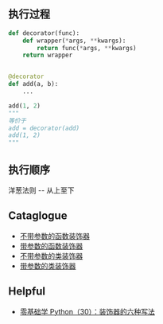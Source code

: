 
## 执行过程

```python
def decorator(func):
    def wrapper(*args, **kwargs):
        return func(*args, **kwargs)
    return wrapper


@decorator
def add(a, b):
    ...

add(1, 2) 
"""
等价于
add = decorator(add)
add(1, 2)
"""
```

## 执行顺序
洋葱法则 -- 从上至下

## Cataglogue

- [不带参数的函数装饰器](https://github.com/czp-first/ToBeBetter/tree/master/python/Decorator/func_no_args.py)
- [带参数的函数装饰器](https://github.com/czp-first/ToBeBetter/tree/master/python/Decorator/func_with_args.py)
- [不带参数的类装饰器](https://github.com/czp-first/ToBeBetter/tree/master/python/Decorator/cls_no_args.py)
- [带参数的类装饰器](https://github.com/czp-first/ToBeBetter/tree/master/python/Decorator/cls_with_args.py)


## Helpful
- [零基础学 Python（30）：装饰器的六种写法](https://iswbm.com/286.html)
